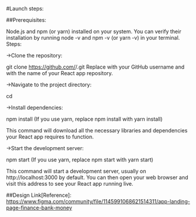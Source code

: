 #Launch steps:

##Prerequisites:

Node.js and npm (or yarn) installed on your system. You can verify their installation by running node -v and npm -v (or yarn -v) in your terminal.
Steps:

->Clone the repository:

git clone https://github.com/<your-username>/<your-repo-name>.git
Replace <your-username> with your GitHub username and <your-repo-name> with the name of your React app repository.

->Navigate to the project directory:

cd <your-repo-name>

->Install dependencies:

npm install
(If you use yarn, replace npm install with yarn install)

This command will download all the necessary libraries and dependencies your React app requires to function.

->Start the development server:

npm start
(If you use yarn, replace npm start with yarn start)

This command will start a development server, usually on http://localhost:3000 by default. You can then open your web browser and visit this address to see your React app running live.

##Design Link[Reference]: https://www.figma.com/community/file/1145991068621514311/app-landing-page-finance-bank-money
